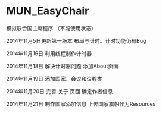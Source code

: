 MUN_EasyChair
=============

模拟联合国主席程序 （不能使用状态）

2014年11月5日更新第一版本 布局与计时。计时功能仍有Bug

2014年11月16日 利用线程制作计时器

2014年11月18日 解决计时器问题 添加About页面

2014年11月19日 添加国家、会议和议程类 

2014年11月20日 完善 关于 页面 确定作者信息

2014年11月21日 制作国家添加信息 上传国家旗帜作为Resources
